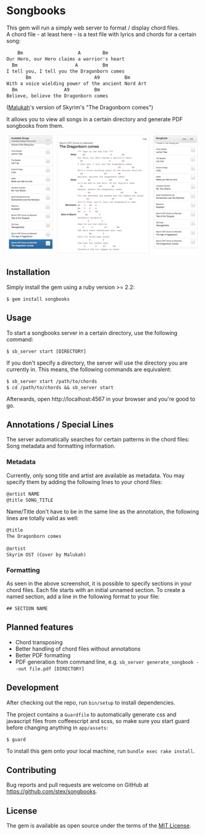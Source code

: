 # Songbooks

This gem will run a simply web server to format / display chord files.   
A chord file - at least here - is a text file with lyrics and chords for a certain song:
 
```
    Bm                    A        Bm
Our Hero, our Hero claims a warrior's heart
  Bm                     A         Bm
I tell you, I tell you the Dragonborn comes
       Bm                       A9         Bm
With a voice wielding power of the ancient Nord Art
  Bm                 A9         Bm
Believe, believe the Dragonborn comes
```
([Malukah](www.malukah.com/)'s version of Skyrim's "The Dragonborn comes")

It allows you to view all songs in a certain directory and generate PDF songbooks from them.

![Server](docs/server_screenshot.png)

## Installation

Simply install the gem using a ruby version >= 2.2:

    $ gem install songbooks

## Usage

To start a songbooks server in a certain directory, use the following command:

    $ sb_server start [DIRECTORY]
    
If you don't specify a directory, the server will use the directory you are currently in.
This means, the following commands are equivalent:

    $ sb_server start /path/to/chords
    $ cd /path/to/chords && sb_server start
    
Afterwards, open http://localhost:4567 in your browser and you're good to go.

## Annotations / Special Lines

The server automatically searches for certain patterns in the chord files: 
Song metadata and formatting information.

### Metadata
Currently, only song title and artist are available as metadata. You may specify them by adding 
the following lines to your chord files:

    @artist NAME
    @title SONG_TITLE
    
Name/Title don't have to be in the same line as the annotation, the following lines are totally 
valid as well:

```
@title
The Dragonborn comes

@artist
Skyrim OST (Cover by Malukah)
```

### Formatting

As seen in the above screenshot, it is possible to specify sections in your 
chord files. Each file starts with an initial unnamed section. To create a named section,
add a line in the following format to your file:

    ## SECTION NAME

## Planned features

- Chord transposing
- Better handling of chord files without annotations
- Better PDF formatting
- PDF generation from command line, e.g. `sb_server generate_songbook --out file.pdf [DIRECTORY]`

## Development

After checking out the repo, run `bin/setup` to install dependencies. 

The project contains a `Guardfile` to automatically generate css and javascript files from 
coffeescript and scss, so make sure you start guard before changing anything in `app/assets`:

    $ guard

To install this gem onto your local machine, run `bundle exec rake install`. 

## Contributing

Bug reports and pull requests are welcome on GitHub at https://github.com/stex/songbooks.

## License

The gem is available as open source under the terms of the [MIT License](http://opensource.org/licenses/MIT).

